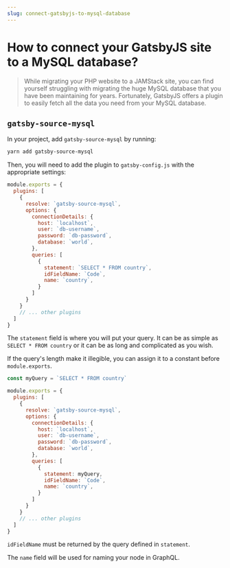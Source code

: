 ```yaml
---
slug: connect-gatsbyjs-to-mysql-database
---
```


# How to connect your GatsbyJS site to a MySQL database?

> While migrating your PHP website to a JAMStack site, you can find yourself struggling with migrating the huge MySQL database that you have been maintaining for years. Fortunately, GatsbyJS offers a plugin to easily fetch all the data you need from your MySQL database.

## `gatsby-source-mysql` 

In your project, add `gatsby-source-mysql` by running:

```sh
yarn add gatsby-source-mysql
```

Then, you will need to add the plugin to `gatsby-config.js` with the appropriate settings:

```js
module.exports = {
  plugins: [
    {
      resolve: `gatsby-source-mysql`,
      options: {
        connectionDetails: {
          host: `localhost`,
          user: `db-username`,
          password: `db-password`,
          database: `world`,
        },
        queries: [
          {
            statement: `SELECT * FROM country`,
            idFieldName: `Code`,
            name: `country`,
          }
        ]
      }
    }
    // ... other plugins
  ]
}
```

The `statement` field is where you will put your query. It can be as simple as `SELECT * FROM country` or it can be as long and complicated as you wish. 

If the query's length make it illegible, you can assign it to a constant before `module.exports`.

```js
const myQuery = `SELECT * FROM country`

module.exports = {
  plugins: [
    {
      resolve: `gatsby-source-mysql`,
      options: {
        connectionDetails: {
          host: `localhost`,
          user: `db-username`,
          password: `db-password`,
          database: `world`,
        },
        queries: [
          {
            statement: myQuery,
            idFieldName: `Code`,
            name: `country`,
          }
        ]
      }
    }
    // ... other plugins
  ]
}
```

`idFieldName` must be returned by the query defined in `statement`.

The `name` field will be used for naming your node in GraphQL.

